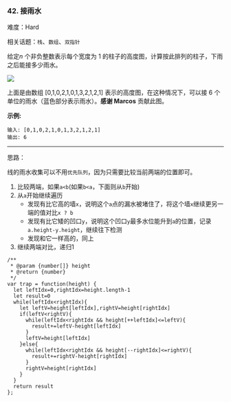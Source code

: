 ### 42. 接雨水

难度：Hard

相关话题：`栈`、`数组`、`双指针`

给定*n*  个非负整数表示每个宽度为 1 的柱子的高度图，计算按此排列的柱子，下雨之后能接多少雨水。



![](https://assets.leetcode-cn.com/aliyun-lc-upload/uploads/2018/10/22/rainwatertrap.png)




上面是由数组 [0,1,0,2,1,0,1,3,2,1,2,1] 表示的高度图，在这种情况下，可以接 6 个单位的雨水（蓝色部分表示雨水）。**感谢 Marcos**  贡献此图。



**示例:** 



```
输入: [0,1,0,2,1,0,1,3,2,1,2,1]
输出: 6
```



-----

思路：

线的雨水收集可以不用`优先队列`，因为只需要比较当前两端的位置即可。

1. 比较两端，如果`a<b`(如果`b<a`，下面则从`b`开始)
2. 从`a`开始继续遍历
    * 发现有比它高的墙`x`，说明这个`a`点的漏水被堵住了，将这个墙`x`继续更另一端的值对比`x ? b`
    * 发现有比它矮的凹口`y`，说明这个凹口`y`最多水位能升到`a`的位置，记录`a.height-y.height`，继续往下检测
    * 发现和它一样高的，同上
3. 继续两端对比，递归1

```
/**
 * @param {number[]} height
 * @return {number}
 */
var trap = function(height) {
  let leftIdx=0,rightIdx=height.length-1
  let result=0
  while(leftIdx<rightIdx){
    let leftV=height[leftIdx],rightV=height[rightIdx]
    if(leftV<rightV){
      while(leftIdx<rightIdx && height[++leftIdx]<=leftV){
        result+=leftV-height[leftIdx]
      }
      leftV=height[leftIdx]
    }else{
      while(leftIdx<rightIdx && height[--rightIdx]<=rightV){
        result+=rightV-height[rightIdx]
      }
      rightV=height[rightIdx]      
    }
  }
  return result
};
```

